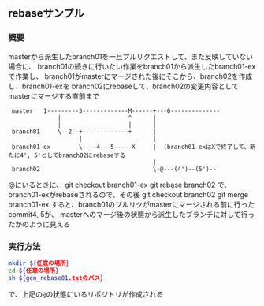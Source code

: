 ## rebaseサンプル

### 概要
                        
 masterから派生したbranch01を一旦プルリクエストして、また反映していない場合に、
 branch01の続きに行いたい作業をbranch01から派生したbranch01-exで作業し、
 branch01がmasterにマージされた後にそこから、branch02を作成し、branch01-exを
 branch02にrebaseして、branch02の変更内容としてmasterにマージする直前まで

```
 master   1---------3-------------M------+---6--------------
              |                   ^      |
              |                   |      |
 branch01     \--2--+-------------+      |
                    |                    |
 branch01-ex        \----4---5-----X     |  (branch01-exはXで終了して、新たに4', 5'としてbranch02にrebaseする
                                         |
 branch02                                \-@---(4')--(5')--
```

 @にいるときに、
   git checkout branch01-ex
   git rebase branch02
 で、branch01-exがrebaseされるので、その後
   git checkout branch02
   git merge branch01-ex
 すると、branch01のプルリクがmasterにマージされる前に行ったcommit4, 5が、
 masterへのマージ後の状態から派生したブランチに対して行ったかのように見える


### 実行方法

```sh
mkdir ${任意の場所}
cd ${任意の場所}
sh ${gen_rebase01.txtのパス}
```

で、上記の`@`の状態にいるリポジトリが作成される

